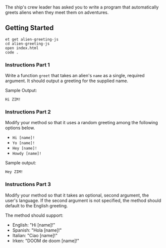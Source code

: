 The ship's crew leader has asked you to write a program that automatically greets aliens when they meet them on adventures.

## Getting Started

```no-highlight
et get alien-greeting-js
cd alien-greeting-js
open index.html
code .
```

### Instructions Part 1

Write a function `greet` that takes an alien's `name` as a single, required argument. It should output a greeting for the supplied name.

Sample Output:

```no-highlight
Hi ZIM!
```

### Instructions Part 2

Modify your method so that it uses a random greeting among the following options below.

- `Hi [name]!`
- `Yo [name]!`
- `Hey [name]!`
- `Howdy [name]!`

Sample output:

```no-highlight
Hey ZIM!
```

### Instructions Part 3

Modify your method so that it takes an optional, second argument, the user's language. If the second argument is not specified, the method should default to the English greeting.

The method should support:

- English: "Hi [name]!"
- Spanish: "Hola [name]!"
- Italian: "Ciao [name]!"
- Irken: "DOOM de doom [name]!"
